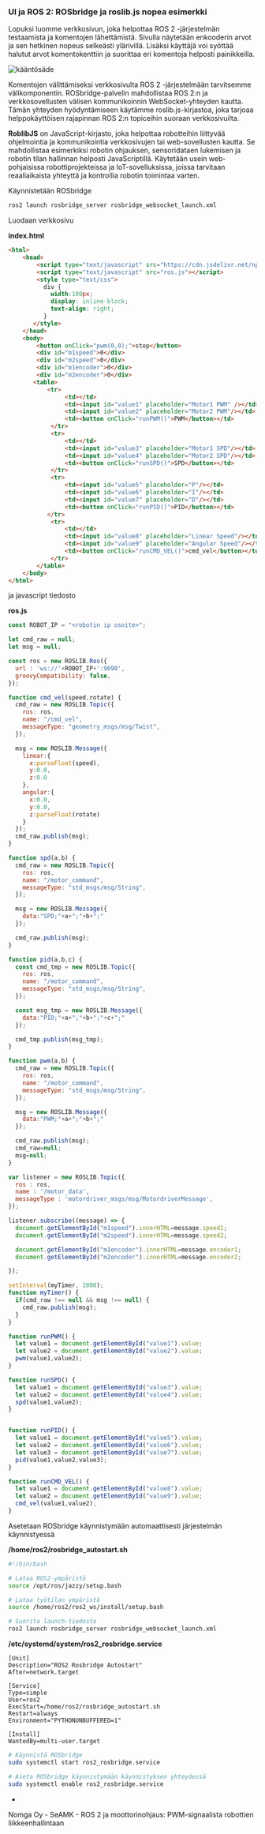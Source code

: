 ### UI ja ROS 2: ROSbridge ja roslib.js nopea esimerkki

Lopuksi luomme verkkosivun, joka helpottaa ROS 2 -järjestelmän testaamista ja komentojen lähettämistä. Sivulla näytetään enkooderin arvot ja sen hetkinen nopeus selkeästi ylärivillä. Lisäksi käyttäjä voi syöttää halutut arvot komentokenttiin ja suorittaa eri komentoja helposti painikkeilla.

![kääntösäde](kuvat/ui.png)

Komentojen välittämiseksi verkkosivulta ROS 2 -järjestelmään tarvitsemme välikomponentin. ROSbridge-palvelin mahdollistaa ROS 2:n ja verkkosovellusten välisen kommunikoinnin WebSocket-yhteyden kautta. Tämän yhteyden hyödyntämiseen käytämme roslib.js-kirjastoa, joka tarjoaa helppokäyttöisen rajapinnan ROS 2:n topiceihin suoraan verkkosivuilta.

**RoblibJS** on JavaScript-kirjasto, joka helpottaa robotteihin liittyvää ohjelmointia ja kommunikointia verkkosivujen tai web-sovellusten kautta. Se mahdollistaa esimerkiksi robotin ohjauksen, sensoridataen lukemisen ja robotin tilan hallinnan helposti JavaScriptillä. Käytetään usein web-pohjaisissa robottiprojekteissa ja IoT-sovelluksissa, joissa tarvitaan reaaliaikaista yhteyttä ja kontrollia robotin toimintaa varten.

Käynnistetään ROSbridge

```bash
ros2 launch rosbridge_server rosbridge_websocket_launch.xml
```

Luodaan verkkosivu

**index.html**

```html
<html>
	<head>
   		<script type="text/javascript" src="https://cdn.jsdelivr.net/npm/roslib@1/build/roslib.min.js"></script>
    	<script type="text/javascript" src="ros.js"></script>
	   	<style type="text/css">
	      div {
	        width:100px;
	        display: inline-block;
	        text-align: right;
	      }
	   </style>
  	</head>
  	<body>
    	<button onClick="pwm(0,0);">stop</button>
    	<div id="m1speed">0</div>
    	<div id="m2speed">0</div>
    	<div id="m1encoder">0</div>
    	<div id="m2encoder">0</div>    
	   <table>
		   <tr>  
	   			<td></td>
	    		<td><input id="value1" placeholder="Motor1 PWM" /></td>
	    		<td><input id="value2" placeholder="Motor2 PWM"/></td>
	    		<td><button onClick="runPWM()">PWM</button></td>
	    	</tr>
	    	<tr>
	      		<td></td>
	    		<td><input id="value3" placeholder="Motor1 SPD"/></td>
	    		<td><input id="value4" placeholder="Motor2 SPD"/></td>
	    		<td><button onClick="runSPD()">SPD</button></td>
	    	</tr>
	    	<tr>
	    		<td><input id="value5" placeholder="P"/></td>
			    <td><input id="value6" placeholder="I"/></td>
			    <td><input id="value7" placeholder="D"/></td>
			    <td><button onClick="runPID()">PID</button></td>
		   </tr>
	    	<tr>
	      		<td></td>
	    		<td><input id="value8" placeholder="Linear Speed"/></td>
	    		<td><input id="value9" placeholder="Angular Speed"/></td>
	    		<td><button onClick="runCMD_VEL()">cmd_vel</button></td>
	    	</tr>
		</table>
	</body>
</html>
```

ja javascript tiedosto

**ros.js**

```javascript
const ROBOT_IP = "<robotin ip osoite>";

let cmd_raw = null;
let msg = null;

const ros = new ROSLIB.Ros({
  url : 'ws://'+ROBOT_IP+':9090',
  groovyCompatibility: false,
});

function cmd_vel(speed,rotate) {
  cmd_raw = new ROSLIB.Topic({
    ros: ros,
    name: "/cmd_vel",
    messageType: "geometry_msgs/msg/Twist",
  });

  msg = new ROSLIB.Message({
    linear:{
      x:parseFloat(speed),
      y:0.0,
      z:0.0
    },
    angular:{
      x:0.0,
      y:0.0,
      z:parseFloat(rotate)
    }
  });
  cmd_raw.publish(msg);
}

function spd(a,b) {
  cmd_raw = new ROSLIB.Topic({
    ros: ros,
    name: "/motor_command",
    messageType: "std_msgs/msg/String",
  });

  msg = new ROSLIB.Message({
    data:"SPD;"+a+";"+b+";"
  });

  cmd_raw.publish(msg);
}

function pid(a,b,c) {
  const cmd_tmp = new ROSLIB.Topic({
    ros: ros,
    name: "/motor_command",
    messageType: "std_msgs/msg/String",
  });

  const msg_tmp = new ROSLIB.Message({
    data:"PID;"+a+";"+b+";"+c+";"
  });

  cmd_tmp.publish(msg_tmp);
}

function pwm(a,b) {
  cmd_raw = new ROSLIB.Topic({
    ros: ros,
    name: "/motor_command",
    messageType: "std_msgs/msg/String",
  });

  msg = new ROSLIB.Message({
    data:"PWM;"+a+";"+b+";"
  });

  cmd_raw.publish(msg);
  cmd_raw=null;
  msg=null;
}

var listener = new ROSLIB.Topic({
  ros : ros,
  name : '/motor_data',
  messageType : 'motordriver_msgs/msg/MotordriverMessage',
});

listener.subscribe((message) => {
  document.getElementById("m1speed").innerHTML=message.speed1;
  document.getElementById("m2speed").innerHTML=message.speed2;

  document.getElementById("m1encoder").innerHTML=message.encoder1;
  document.getElementById("m2encoder").innerHTML=message.encoder2;

});

setInterval(myTimer, 2000);
function myTimer() {
  if(cmd_raw !== null && msg !== null) {
    cmd_raw.publish(msg);
  }
}

function runPWM() {
  let value1 = document.getElementById("value1").value;
  let value2 = document.getElementById("value2").value;
  pwm(value1,value2);
}

function runSPD() {
  let value1 = document.getElementById("value3").value;
  let value2 = document.getElementById("value4").value;
  spd(value1,value2);
}


function runPID() {
  let value1 = document.getElementById("value5").value;
  let value2 = document.getElementById("value6").value;
  let value3 = document.getElementById("value7").value;
  pid(value1,value2,value3);
}

function runCMD_VEL() {
  let value1 = document.getElementById("value8").value;
  let value2 = document.getElementById("value9").value;
  cmd_vel(value1,value2);
}
```

Asetetaan ROSbridge käynnistymään automaattisesti järjestelmän käynnistyessä

**/home/ros2/rosbridge\_autostart.sh**

```bash
#!/bin/bash

# Lataa ROS2-ympäristö
source /opt/ros/jazzy/setup.bash

# Lataa työtilan ympäristö
source /home/ros2/ros2_ws/install/setup.bash

# Suorita launch-tiedosto
ros2 launch rosbridge_server rosbridge_websocket_launch.xml
```

**/etc/systemd/system/ros2\_rosbridge.service**

```
[Unit]
Description="ROS2 Rosbridge Autostart"
After=network.target

[Service]
Type=simple
User=ros2
ExecStart=/home/ros2/rosbridge_autostart.sh
Restart=always
Environment="PYTHONUNBUFFERED=1"

[Install]
WantedBy=multi-user.target
```

```bash
# Käynnistä ROSbridge
sudo systemctl start ros2_rosbridge.service

# Aseta ROSbridge käynnistymään käynnistyksen yhteydessä
sudo systemctl enable ros2_rosbridge.service
```

-
Nomga Oy - SeAMK - ROS 2 ja moottorinohjaus: PWM-signaalista robottien liikkeenhallintaan